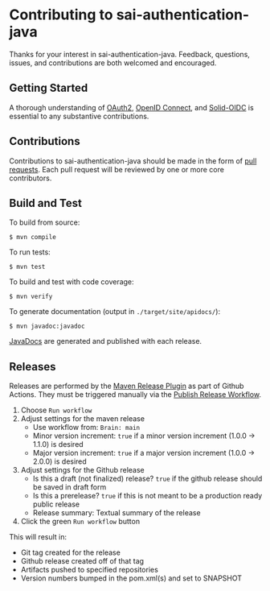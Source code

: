# Contributing to sai-authentication-java

Thanks for your interest in sai-authentication-java. Feedback, questions, issues, and 
contributions are both welcomed and encouraged.

## Getting Started

A thorough understanding of [OAuth2](https://www.rfc-editor.org/rfc/rfc6749), 
[OpenID Connect](https://openid.net/specs/openid-connect-core-1_0.html), and [Solid-OIDC](https://solid.github.io/solid-oidc/) 
is essential to any substantive contributions.

## Contributions

Contributions to sai-authentication-java should be made in the form of 
[pull requests](https://github.com/janeirodigital/sai-authentication-java/pulls). 
Each pull request will be reviewed by one or more core contributors.

## Build and Test

To build from source:

```shell
$ mvn compile
```

To run tests:

```shell
$ mvn test
```

To build and test with code coverage:

```shell
$ mvn verify
```

To generate documentation (output in `./target/site/apidocs/`):

```shell
$ mvn javadoc:javadoc
```

[JavaDocs](https://janeirodigital.github.io/sai-authentication-java/) are generated and published with each release. 

## Releases

Releases are performed by the 
[Maven Release Plugin](https://maven.apache.org/maven-release/maven-release-plugin/) as part
of Github Actions. They must be triggered manually via the
[Publish Release Workflow](https://github.com/janeirodigital/sai-authentication-java/actions/workflows/maven-release.yml).

1. Choose `Run workflow`
1. Adjust settings for the maven release
    * Use workflow from: `Brain: main`
    * Minor version increment: `true` if a minor version increment (1.0.0 -> 1.1.0) is desired
    * Major version increment: `true` if a major version increment (1.0.0 -> 2.0.0) is desired
1. Adjust settings for the Github release
    * Is this a draft (not finalized) release? `true` if the github release should be saved in draft form
    * Is this a prerelease? `true` if this is not meant to be a production ready public release
    * Release summary: Textual summary of the release
1. Click the green `Run workflow` button

This will result in:

* Git tag created for the release
* Github release created off of that tag
* Artifacts pushed to specified repositories 
* Version numbers bumped in the pom.xml(s) and set to SNAPSHOT